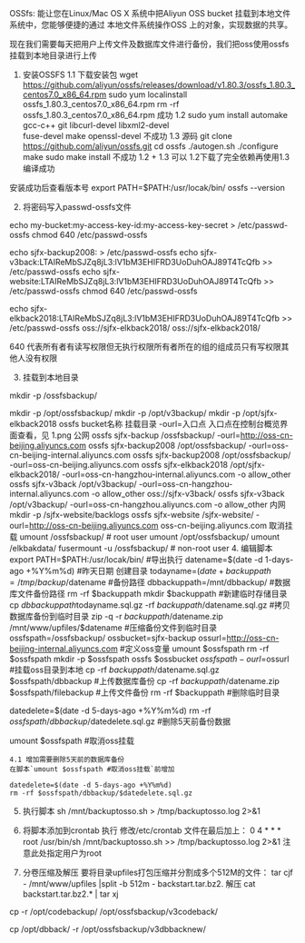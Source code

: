 OSSfs:
能让您在Linux/Mac OS X 系统中把Aliyun OSS bucket 挂载到本地文件系统中，您能够便捷的通过
本地文件系统操作OSS 上的对象，实现数据的共享。

现在我们需要每天把用户上传文件及数据库文件进行备份，我们把oss使用ossfs挂载到本地目录进行上传

1. 安装OSSFS
    1.1 下载安装包
    wget https://github.com/aliyun/ossfs/releases/download/v1.80.3/ossfs_1.80.3_centos7.0_x86_64.rpm
    sudo yum localinstall ossfs_1.80.3_centos7.0_x86_64.rpm
    rm -rf ossfs_1.80.3_centos7.0_x86_64.rpm
    成功
    1.2 sudo yum install automake gcc-c++ git libcurl-devel libxml2-devel \
    fuse-devel make openssl-devel
    不成功
    1.3 源码
    git clone https://github.com/aliyun/ossfs.git
    cd ossfs
    ./autogen.sh
    ./configure
    make
    sudo make install
    不成功
    1.2 + 1.3
    可以 1.2下载了完全依赖再使用1.3编译成功

安装成功后查看版本号
export PATH=$PATH:/usr/locak/bin/
ossfs --version

2. 将密码写入passwd-ossfs文件

echo my-bucket:my-access-key-id:my-access-key-secret > /etc/passwd-ossfs
chmod 640 /etc/passwd-ossfs

echo sjfx-backup2008: > /etc/passwd-ossfs
echo sjfx-v3back:LTAIReMbSJZq8jL3:lV1bM3EHIFRD3UoDuhOAJ89T4TcQfb >> /etc/passwd-ossfs
echo sjfx-website:LTAIReMbSJZq8jL3:lV1bM3EHIFRD3UoDuhOAJ89T4TcQfb >> /etc/passwd-ossfs
chmod 640 /etc/passwd-ossfs

echo sjfx-elkback2018:LTAIReMbSJZq8jL3:lV1bM3EHIFRD3UoDuhOAJ89T4TcQfb >> /etc/passwd-ossfs
oss://sjfx-elkback2018/
oss://sjfx-elkback2018/

640 代表所有者有读写权限但无执行权限所有者所在的组的组成员只有写权限其他人没有权限

3. 挂载到本地目录

mkdir -p /ossfsbackup/

mkdir -p /opt/ossfsbackup/
mkdir -p /opt/v3backup/
mkdir -p /opt/sjfx-elkback2018
ossfs bucket名称 挂载目录 -ourl=入口点
入口点在控制台概览界面查看，见 1.png
公网
ossfs sjfx-backup /ossfsbackup/ -ourl=http://oss-cn-beijing.aliyuncs.com
ossfs sjfx-backup2008 /opt/ossfsbackup/ -ourl=oss-cn-beijing-internal.aliyuncs.com
ossfs sjfx-backup2008 /opt/ossfsbackup/ -ourl=oss-cn-beijing.aliyuncs.com
ossfs sjfx-elkback2018  /opt/sjfx-elkback2018/ -ourl=oss-cn-hangzhou-internal.aliyuncs.com -o allow_other
ossfs sjfx-v3back /opt/v3backup/ -ourl=oss-cn-hangzhou-internal.aliyuncs.com -o allow_other
oss://sjfx-v3back/
ossfs sjfx-v3back /opt/v3backup/ -ourl=oss-cn-hangzhou.aliyuncs.com -o allow_other
内网
mkdir -p /sjfx-website/backlogs
ossfs sjfx-website /sjfx-website/ -ourl=http://oss-cn-beijing.aliyuncs.com
oss-cn-beijing.aliyuncs.com
取消挂载
umount /ossfsbackup/ # root user
umount /opt/ossfsbackup/
umount /elkbakdata/
fusermount -u /ossfsbackup/ # non-root user 
4. 编辑脚本
export PATH=$PATH:/usr/locak/bin/ #导出执行
datename=$(date -d 1-days-ago +%Y%m%d) #昨天日期 创建目录
todayname=$(date +%Y%m%d) #今天日期 db目录
backuppath=/tmp/backup/$datename #备份路径
dbbackuppath=/mnt/dbbackup/ #数据库文件备份路径
rm -rf $backuppath 
mkdir $backuppath #新建临时存储目录
cp $dbbackuppath$todayname.sql.gz -rf $backuppath/$datename.sql.gz #拷贝数据库备份到临时目录
zip -q -r $backuppath/$datename.zip /mnt/www/upfiles/$datename  #压缩备份文件到临时目录
ossfspath=/ossfsbackup/
ossbucket=sjfx-backup
ossurl=http://oss-cn-beijing-internal.aliyuncs.com #定义oss变量
umount $ossfspath 
rm -rf $ossfspath
mkdir -p $ossfspath
ossfs $ossbucket $ossfspath -ourl=$ossurl #挂载oss目录到本地
cp -rf $backuppath/$datename.sql.gz $ossfspath/dbbackup #上传数据库备份
cp -rf $backuppath/$datename.zip $ossfspath/filebackup #上传文件备份
rm -rf $backuppath #删除临时目录

datedelete=$(date -d 5-days-ago +%Y%m%d)
rm -rf $ossfspath/dbbackup/$datedelete.sql.gz #删除5天前备份数据

umount $ossfspath #取消oss挂载

    4.1 增加需要删除5天前的数据库备份
    在脚本`umount $ossfspath #取消oss挂载`前增加
    
    datedelete=$(date -d 5-days-ago +%Y%m%d)
    rm -rf $ossfspath/dbbackup/$datedelete.sql.gz

5. 执行脚本
sh /mnt/backuptosso.sh > /tmp/backuptosso.log 2>&1

6. 将脚本添加到crontab 执行
    修改/etc/crontab 文件在最后加上：
    0 4 * * * root  /usr/bin/sh /mnt/backuptosso.sh >> /tmp/backuptosso.log 2>&1
    注意此处指定用户为root

7. 分卷压缩及解压
要将目录upfiles打包压缩并分割成多个512M的文件：
tar cjf - /mnt/www/upfiles |split -b 512m - backstart.tar.bz2.
解压
cat backstart.tar.bz2.* | tar xj


cp -r /opt/codebackup/ /opt/ossfsbackup/v3codeback/

cp /opt/dbback/ -r /opt/ossfsbackup/v3dbbacknew/
